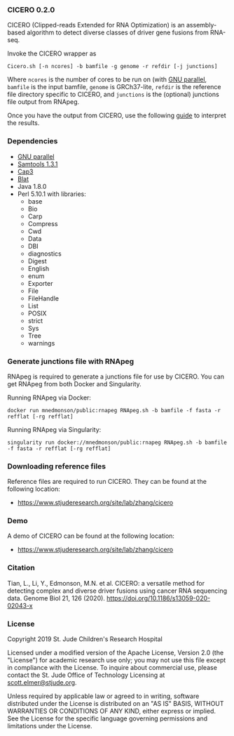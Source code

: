 ### CICERO 0.2.0

CICERO (Clipped-reads Extended for RNA Optimization) is an assembly-based algorithm to detect diverse classes
of driver gene fusions from RNA-seq.

Invoke the CICERO wrapper as
```
Cicero.sh [-n ncores] -b bamfile -g genome -r refdir [-j junctions]
```

Where `ncores` is the number of cores to be run on (with [GNU parallel](https://www.gnu.org/software/parallel/),
`bamfile` is the input bamfile, `genome` is GRCh37-lite, `refdir` is the reference file directory specific to
CICERO, and `junctions` is the (optional) junctions file output from RNApeg.

Once you have the output from CICERO, use the following [guide](https://www.stjude.cloud/docs/guides/tools/rapid-rnaseq/) to interpret the results.

### Dependencies

* [GNU parallel](https://www.gnu.org/software/parallel/)
* [Samtools 1.3.1](http://www.htslib.org/doc/samtools-1.3.1.html)
* [Cap3](https://www.ncbi.nlm.nih.gov/pubmed/10508846)
* [Blat](https://genome.ucsc.edu/goldenpath/help/blatSpec.html)
* Java 1.8.0
* Perl 5.10.1 with libraries:
    - base
    - Bio
    - Carp
    - Compress
    - Cwd
    - Data
    - DBI
    - diagnostics
    - Digest
    - English
    - enum
    - Exporter
    - File
    - FileHandle
    - List
    - POSIX
    - strict
    - Sys
    - Tree
    - warnings

### Generate junctions file with RNApeg

RNApeg is required to generate a junctions file for use by CICERO. You can get RNApeg from both Docker and Singularity.

Running RNApeg via Docker:
```
docker run mnedmonson/public:rnapeg RNApeg.sh -b bamfile -f fasta -r refflat [-rg refflat]
```
Running RNApeg via Singularity:
```
singularity run docker://mnedmonson/public:rnapeg RNApeg.sh -b bamfile -f fasta -r refflat [-rg refflat]
```

### Downloading reference files

Reference files are required to run CICERO. They can be found at the following location:
* https://www.stjuderesearch.org/site/lab/zhang/cicero

### Demo

A demo of CICERO can be found at the following location:
* https://www.stjuderesearch.org/site/lab/zhang/cicero

### Citation

Tian, L., Li, Y., Edmonson, M.N. et al. CICERO: a versatile method for detecting complex and diverse driver fusions using cancer RNA sequencing data. Genome Biol 21, 126 (2020). https://doi.org/10.1186/s13059-020-02043-x

### License
Copyright 2019 St. Jude Children's Research Hospital

Licensed under a modified version of the Apache License, Version 2.0
(the "License") for academic research use only; you may not use this
file except in compliance with the License. To inquire about commercial
use, please contact the St. Jude Office of Technology Licensing at
scott.elmer@stjude.org.
    
Unless required by applicable law or agreed to in writing, software
distributed under the License is distributed on an "AS IS" BASIS,
WITHOUT WARRANTIES OR CONDITIONS OF ANY KIND, either express or implied.
See the License for the specific language governing permissions and
limitations under the License.
